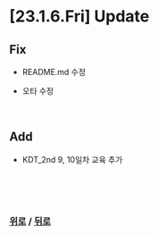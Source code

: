 # [23.1.6.Fri] Update

## Fix
* README.md 수정

* 오타 수정



<br>

## Add
* KDT_2nd 9, 10일차 교육 추가


<br>

<br>

<br>

### [위로](#2316fri-update) / [뒤로](/Update/README.md/#update)